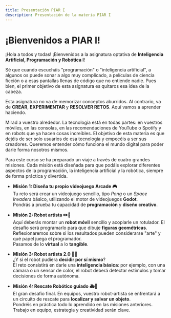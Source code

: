 ```yaml
---
title: Presentación PIAR I
description: Presentación de la materia PIAR I
---
```

# ¡Bienvenidos a PIAR I!

¡Hola a todos y todas! ¡Bienvenidos a la asignatura optativa de **Inteligencia Artificial, Programación y Robótica I**!

Sé que cuando escucháis "programación" o "inteligencia artificial", a algunos os puede sonar a algo muy complicado, a películas de ciencia ficción o a esas pantallas llenas de código que no entiende nadie. Pues bien, el primer objetivo de esta asignatura es quitaros esa idea de la cabeza. 

Esta asignatura no va de memorizar conceptos aburridos. Al contrario, va de **CREAR**, **EXPERIMENTAR** y **RESOLVER RETOS**. Aquí vamos a aprender haciendo.

Mirad a vuestro alrededor. La tecnología está en todas partes: en vuestros móviles, en las consolas, en las recomendaciones de YouTube o Spotify y en robots que ya hacen cosas increíbles.  El objetivo de esta materia es que dejéis de ser solo usuarios de esa tecnología y empecéis a ser sus creadores. Queremos entender cómo funciona el mundo digital para poder darle forma nosotros mismos.

Para este curso se ha preparado un viaje a través de cuatro grandes misiones. Cada misión está diseñada para que podáis explorar diferentes aspectos de la programación, la inteligencia artificial y la robótica, siempre de forma práctica y divertida.

- **Misión 1: Diseña tu propio videojuego Arcade 🎮**  
  Tu reto será crear un videojuego sencillo, tipo *Pong* o un *Space Invaders* básico, utilizando el motor de videojuegos **Godot**.  
  Pondrás a prueba tu capacidad de **programación** y **diseño creativo**.  

- **Misión 2: Robot artista ✏️🤖**  
  Aquí deberás montar un **robot móvil** sencillo y acoplarle un rotulador. El desafío será programarlo para que dibuje **figuras geométricas**.  
  Reflexionaremos sobre si los resultados pueden considerarse "arte" y qué papel juega el programador.  
  Pasamos de lo **virtual** a lo **tangible**.  

- **Misión 3: Robot artista 2.0 🧠🤖**  
  ¿Y si el robot pudiera **decidir por sí mismo**?  
  El reto consistirá en darle una **inteligencia básica**: por ejemplo, con una cámara o un sensor de color, el robot deberá detectar estímulos y tomar decisiones de forma autónoma.  

- **Misión 4: Rescate Robótico guiado 🚑🤖**  
  El gran desafío final. En equipos, vuestro robot-artista se enfrentará a un circuito de rescate para **localizar y salvar un objeto**.  
  Pondréis en práctica todo lo aprendido en las misiones anteriores.  
  Trabajo en equipo, estrategia y creatividad serán clave.  

